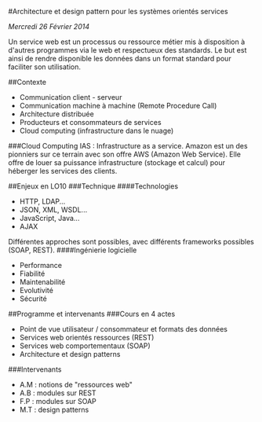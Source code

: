 #Architecture et design pattern pour les systèmes orientés services

*Mercredi 26 Février 2014*

Un service web est un processus ou ressource métier mis à disposition à d'autres programmes via le web et respectueux des standards. Le but est ainsi de rendre disponible les données dans un format standard pour faciliter son utilisation. 

##Contexte
* Communication client - serveur
* Communication machine à machine (Remote Procedure Call)
* Architecture distribuée 
* Producteurs et consommateurs de services 
* Cloud computing (infrastructure dans le nuage)

###Cloud Computing
IAS : Infrastructure as a service. Amazon est un des pionniers sur ce terrain avec son offre AWS (Amazon Web Service). Elle offre de louer sa puissance infrastructure (stockage et calcul) pour héberger les services des clients. 

##Enjeux en LO10
###Technique
####Technologies
* HTTP, LDAP...
* JSON, XML, WSDL...
* JavaScript, Java...
* AJAX

Différentes approches sont possibles, avec différents frameworks possibles (SOAP, REST). 
####Ingénierie logicielle
* Performance
* Fiabilité
* Maintenabilité
* Evolutivité
* Sécurité

##Programme et intervenants
###Cours en 4 actes
* Point de vue utilisateur / consommateur et formats des données 
* Services web orientés ressources (REST)
* Services web comportementaux (SOAP)
* Architecture et design patterns

###Intervenants
* A.M : notions de "ressources web"
* A.B : modules sur REST
* F.P : modules sur SOAP
* M.T : design patterns